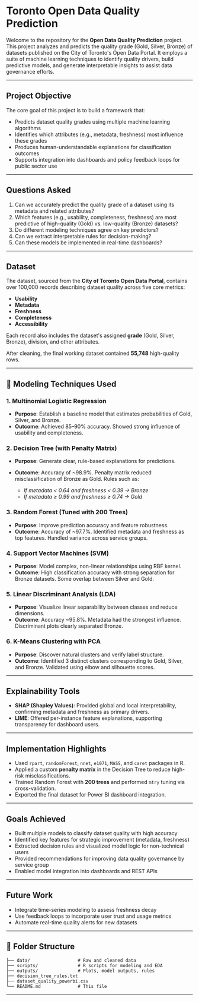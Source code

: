 # Toronto Open Data Quality Prediction

Welcome to the repository for the **Open Data Quality Prediction** project. This project analyzes and predicts the quality grade (Gold, Silver, Bronze) of datasets published on the City of Toronto's Open Data Portal. It employs a suite of machine learning techniques to identify quality drivers, build predictive models, and generate interpretable insights to assist data governance efforts.

---

## Project Objective

The core goal of this project is to build a framework that:

* Predicts dataset quality grades using multiple machine learning algorithms
* Identifies which attributes (e.g., metadata, freshness) most influence these grades
* Produces human-understandable explanations for classification outcomes
* Supports integration into dashboards and policy feedback loops for public sector use

---

## Questions Asked

1. Can we accurately predict the quality grade of a dataset using its metadata and related attributes?
2. Which features (e.g., usability, completeness, freshness) are most predictive of high-quality (Gold) vs. low-quality (Bronze) datasets?
3. Do different modeling techniques agree on key predictors?
4. Can we extract interpretable rules for decision-making?
5. Can these models be implemented in real-time dashboards?

---

## Dataset

The dataset, sourced from the **City of Toronto Open Data Portal**, contains over 100,000 records describing dataset quality across five core metrics:

* **Usability**
* **Metadata**
* **Freshness**
* **Completeness**
* **Accessibility**

Each record also includes the dataset's assigned **grade** (Gold, Silver, Bronze), division, and other attributes.

After cleaning, the final working dataset contained **55,748** high-quality rows.

---

## 🧠 Modeling Techniques Used

### 1. Multinomial Logistic Regression

* **Purpose**: Establish a baseline model that estimates probabilities of Gold, Silver, and Bronze.
* **Outcome**: Achieved 85–90% accuracy. Showed strong influence of usability and completeness.

### 2. Decision Tree (with Penalty Matrix)

* **Purpose**: Generate clear, rule-based explanations for predictions.
* **Outcome**: Accuracy of \~98.9%. Penalty matrix reduced misclassification of Bronze as Gold. Rules such as:

  * *If metadata < 0.64 and freshness < 0.39 → Bronze*
  * *If metadata ≥ 0.99 and freshness ≥ 0.74 → Gold*

### 3. Random Forest (Tuned with 200 Trees)

* **Purpose**: Improve prediction accuracy and feature robustness.
* **Outcome**: Accuracy of \~97.7%. Identified metadata and freshness as top features. Handled variance across service groups.

### 4. Support Vector Machines (SVM)

* **Purpose**: Model complex, non-linear relationships using RBF kernel.
* **Outcome**: High classification accuracy with strong separation for Bronze datasets. Some overlap between Silver and Gold.

### 5. Linear Discriminant Analysis (LDA)

* **Purpose**: Visualize linear separability between classes and reduce dimensions.
* **Outcome**: Accuracy \~95.8%. Metadata had the strongest influence. Discriminant plots clearly separated Bronze.

### 6. K-Means Clustering with PCA

* **Purpose**: Discover natural clusters and verify label structure.
* **Outcome**: Identified 3 distinct clusters corresponding to Gold, Silver, and Bronze. Validated using elbow and silhouette scores.

---

## Explainability Tools

* **SHAP (Shapley Values)**: Provided global and local interpretability, confirming metadata and freshness as primary drivers.
* **LIME**: Offered per-instance feature explanations, supporting transparency for dashboard users.

---

## Implementation Highlights

* Used `rpart`, `randomForest`, `nnet`, `e1071`, `MASS`, and `caret` packages in R.
* Applied a custom **penalty matrix** in the Decision Tree to reduce high-risk misclassifications.
* Trained Random Forest with **200 trees** and performed `mtry` tuning via cross-validation.
* Exported the final dataset for Power BI dashboard integration.

---

## Goals Achieved

* Built multiple models to classify dataset quality with high accuracy
* Identified key features for strategic improvement (metadata, freshness)
* Extracted decision rules and visualized model logic for non-technical users
* Provided recommendations for improving data quality governance by service group
* Enabled model integration into dashboards and REST APIs

---

## Future Work

* Integrate time-series modeling to assess freshness decay
* Use feedback loops to incorporate user trust and usage metrics
* Automate real-time quality alerts for new datasets

---

## 📂 Folder Structure

```
├── data/                  # Raw and cleaned data
├── scripts/               # R scripts for modeling and EDA
├── outputs/               # Plots, model outputs, rules
├── decision_tree_rules.txt
├── dataset_quality_powerbi.csv
└── README.md              # This file
```

---


